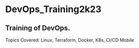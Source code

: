 # DevOps_Training2k23

## Training of DevOps. 

Topics Covered: Linux, Terraform, Docker, K8s, CI/CD Mobile 
